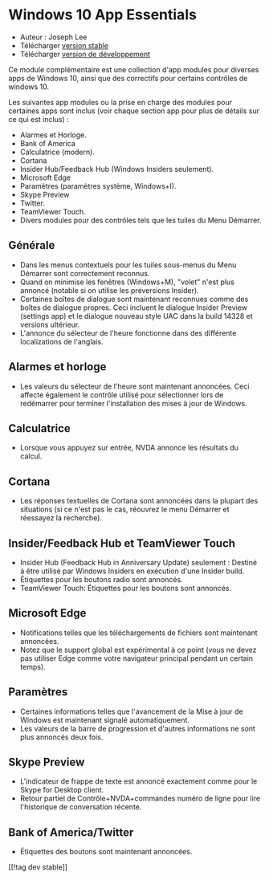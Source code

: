 # Windows 10 App Essentials #

* Auteur : Joseph Lee
* Télécharger [version stable][1]
* Télécharger [version de développement][2]

Ce module complémentaire est une collection d'app modules pour diverses apps
de Windows 10, ainsi que des correctifs pour certains contrôles de windows
10.

Les suivantes app modules ou la prise en charge des modules pour certaines
apps sont inclus (voir chaque section app pour plus de détails sur ce qui
est inclus) :

* Alarmes et Horloge.
* Bank of America
* Calculatrice (modern).
* Cortana
* Insider Hub/Feedback Hub  (Windows Insiders seulement).
* Microsoft Edge
* Paramètres (paramètres système, Windows+I).
* Skype Preview
* Twitter.
* TeamViewer Touch.
* Divers modules pour des contrôles tels que les tuiles du Menu Démarrer.

## Générale

* Dans les menus contextuels pour les tuiles sous-menus du Menu Démarrer
  sont correctement reconnus.
* Quand on minimise les fenêtres (Windows+M), "volet" n'est plus annoncé
  (notable si on utilise les préversions Insider).
* Certaines boîtes de dialogue sont maintenant reconnues comme des boîtes de
  dialogue propres. Ceci incluent le dialogue Insider Preview (settings app)
  et le dialogue nouveau style UAC dans la build 14328 et versions
  ultérieur.
* L'annonce  du sélecteur de l'heure fonctionne dans des différente
  localizations de l'anglais.

## Alarmes et horloge

* Les valeurs du sélecteur de l'heure sont maintenant annoncées. Ceci
  affecte également le contrôle utilisé pour sélectionner lors de redémarrer
  pour terminer l'installation des mises à jour de Windows.

## Calculatrice

* Lorsque vous appuyez sur entrée, NVDA annonce les résultats du calcul.

## Cortana

* Les réponses textuelles de Cortana sont annoncées dans la plupart des
  situations (si ce n'est pas le cas, réouvrez le menu Démarrer et réessayez
  la recherche).

## Insider/Feedback Hub et TeamViewer Touch

* Insider Hub (Feedback Hub in Anniversary Update) seulement : Destiné à
  être utilisé par Windows Insiders en exécution d'une Insider build.
* Étiquettes pour les boutons radio sont annoncés.
* TeamViewer Touch: Étiquettes pour les boutons sont annoncés.

## Microsoft Edge

* Notifications telles que les téléchargements de fichiers sont maintenant
  annoncées.
* Notez que le support global est expérimental à ce point (vous ne devez pas
  utiliser Edge comme votre navigateur principal pendant un certain temps).

## Paramètres

* Certaines informations telles que l'avancement de la Mise à jour de
  Windows est maintenant signalé automatiquement.
* Les valeurs de la barre de progression et d'autres informations ne sont
  plus annoncés deux fois.

## Skype Preview

* L'indicateur de frappe de texte est annoncé exactement comme pour le Skype
  for Desktop client.
* Retour partiel de Contrôle+NVDA+commandes numéro de ligne pour lire
  l'historique de conversation récente.

## Bank of America/Twitter

* Étiquettes des boutons sont maintenant annoncées.

[[!tag dev stable]]

[1]: http://addons.nvda-project.org/files/get.php?file=w10

[2]: http://addons.nvda-project.org/files/get.php?file=w10-dev
